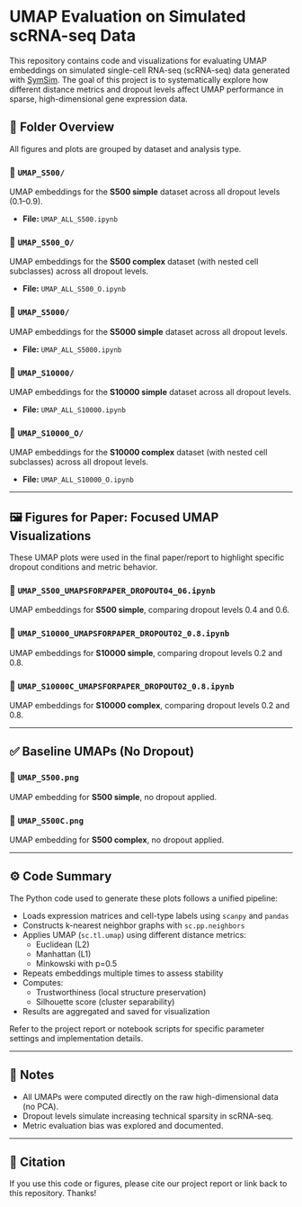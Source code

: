 
# UMAP Evaluation on Simulated scRNA-seq Data

This repository contains code and visualizations for evaluating UMAP embeddings on simulated single-cell RNA-seq (scRNA-seq) data generated with [SymSim](https://github.com/YosefLab/SymSim). The goal of this project is to systematically explore how different distance metrics and dropout levels affect UMAP performance in sparse, high-dimensional gene expression data.

## 📁 Folder Overview

All figures and plots are grouped by dataset and analysis type.

### 🔹 `UMAP_S500/`
UMAP embeddings for the **S500 simple** dataset across all dropout levels (0.1–0.9).

- **File:** `UMAP_ALL_S500.ipynb`

### 🔹 `UMAP_S500_O/`
UMAP embeddings for the **S500 complex** dataset (with nested cell subclasses) across all dropout levels.

- **File:** `UMAP_ALL_S500_O.ipynb`

### 🔹 `UMAP_S5000/`
UMAP embeddings for the **S5000 simple** dataset across all dropout levels.

- **File:** `UMAP_ALL_S5000.ipynb`

### 🔹 `UMAP_S10000/`
UMAP embeddings for the **S10000 simple** dataset across all dropout levels.

- **File:** `UMAP_ALL_S10000.ipynb`

### 🔹 `UMAP_S10000_O/`
UMAP embeddings for the **S10000 complex** dataset (with nested cell subclasses) across all dropout levels.

- **File:** `UMAP_ALL_S10000_O.ipynb`
---

## 🖼️ Figures for Paper: Focused UMAP Visualizations

These UMAP plots were used in the final paper/report to highlight specific dropout conditions and metric behavior.

### 🔸 `UMAP_S500_UMAPSFORPAPER_DROPOUT04_06.ipynb`
UMAP embeddings for **S500 simple**, comparing dropout levels 0.4 and 0.6.

### 🔸 `UMAP_S10000_UMAPSFORPAPER_DROPOUT02_0.8.ipynb`
UMAP embeddings for **S10000 simple**, comparing dropout levels 0.2 and 0.8.

### 🔸 `UMAP_S10000C_UMAPSFORPAPER_DROPOUT02_0.8.ipynb`
UMAP embeddings for **S10000 complex**, comparing dropout levels 0.2 and 0.8.

---

## ✅ Baseline UMAPs (No Dropout)

### 🔸 `UMAP_S500.png`
UMAP embedding for **S500 simple**, no dropout applied.

### 🔸 `UMAP_S500C.png`
UMAP embedding for **S500 complex**, no dropout applied.

---

## ⚙️ Code Summary

The Python code used to generate these plots follows a unified pipeline:

- Loads expression matrices and cell-type labels using `scanpy` and `pandas`
- Constructs k-nearest neighbor graphs with `sc.pp.neighbors`
- Applies UMAP (`sc.tl.umap`) using different distance metrics:
  - Euclidean (L2)
  - Manhattan (L1)
  - Minkowski with p=0.5
- Repeats embeddings multiple times to assess stability
- Computes:
  - Trustworthiness (local structure preservation)
  - Silhouette score (cluster separability)
- Results are aggregated and saved for visualization

Refer to the project report or notebook scripts for specific parameter settings and implementation details.

---

## 📌 Notes

- All UMAPs were computed directly on the raw high-dimensional data (no PCA).
- Dropout levels simulate increasing technical sparsity in scRNA-seq.
- Metric evaluation bias was explored and documented.

---

## 📎 Citation

If you use this code or figures, please cite our project report or link back to this repository. Thanks!


